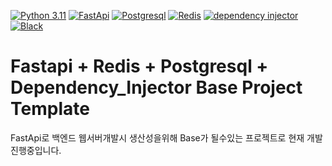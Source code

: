 [![Python 3.11](https://img.shields.io/badge/python-3.11-3776AB)](https://docs.python.org/3/whatsnew/3.11.html)
[![FastApi](https://img.shields.io/badge/framework-fastapi-009688)](https://fastapi.tiangolo.com/ko/)
[![Postgresql](https://img.shields.io/badge/Postgresql-15-4169E1)](https://www.postgresql.org/)
[![Redis](https://img.shields.io/badge/redis-DC382D)](https://redis.io/)
[![dependency injector](https://img.shields.io/badge/dependencyinjector-blue)](https://python-dependency-injector.ets-labs.org/)
[![Black](https://img.shields.io/badge/code%20style-black-lightgrey)](https://github.com/psf/black)

# Fastapi + Redis + Postgresql + Dependency_Injector Base Project Template

FastApi로 백엔드 웹서버개발시 생산성을위해 Base가 될수있는 프로젝트로 현재 개발진행중입니다.
